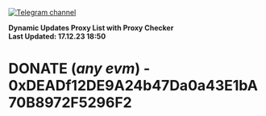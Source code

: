 [![Telegram channel](https://img.shields.io/endpoint?url=https://runkit.io/damiankrawczyk/telegram-badge/branches/master?url=https://t.me/n4z4v0d)](https://t.me/n4z4v0d) 

**Dynamic Updates Proxy List with Proxy Checker**  
**Last Updated: 17.12.23 18:50**

# DONATE (_any evm_) - 0xDEADf12DE9A24b47Da0a43E1bA70B8972F5296F2
